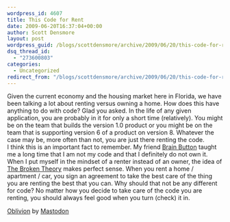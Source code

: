 ```yaml
---
wordpress_id: 4607
title: This Code for Rent
date: 2009-06-20T16:37:04+00:00
author: Scott Densmore
layout: post
wordpress_guid: /blogs/scottdensmore/archive/2009/06/20/this-code-for-rent.aspx
dsq_thread_id:
  - "273600803"
categories:
  - Uncategorized
redirect_from: "/blogs/scottdensmore/archive/2009/06/20/this-code-for-rent.aspx/"
---
```

<p style="clear: both">
  Given the current economy and the housing market here in Florida, we have been talking a lot about renting versus owning a home. How does this have anything to do with code? Glad you asked. In the life of any given application, you are probably in it for only a short time (relatively). You might be on the team that builds the version 1.0 product or you might be on the team that is supporting version 6 of a product on version 8. Whatever the case may be, more often than not, you are just there renting the code.<br />I think this is an important fact to remember. My friend <a href="http://www.agileprogrammer.com/oneagilecoder/">Brain Button</a> taught me a long time that I am not my code and that I definitely do not own it. When I put myself in the mindset of a renter instead of an owner, the idea of <a href="http://en.wikipedia.org/wiki/Broken_Window_Theory">The Broken Theory</a> makes perfect sense. When you rent a home / apartment / car, you sign an agreement to take the best care of the thing you are renting the best that you can. Why should that not be any different for code? No matter how you decide to take care of the code you are renting, you should always feel good when you turn (check) it in.
</p>

<p style="clear: both">
  <a href="http://www.last.fm/music/Mastodon/_/Oblivion">Oblivion</a> by <a href="http://www.last.fm/music/Mastodon">Mastodon</a>
</p>

<br class='final-break' />